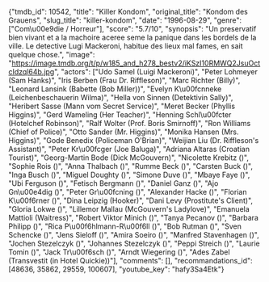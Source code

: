 {"tmdb_id": 10542, "title": "Killer Kondom", "original_title": "Kondom des Grauens", "slug_title": "killer-kondom", "date": "1996-08-29", "genre": ["Com\u00e9die / Horreur"], "score": "5.7/10", "synopsis": "Un preservatif bien vivant et a la machoire aceree seme la panique dans les bordels de la ville. Le detective Lugi Mackeroni, habitue des lieux mal fames, en sait quelque chose.", "image": "https://image.tmdb.org/t/p/w185_and_h278_bestv2/iKSzI10RMWQ2JsuOctcIdzql64b.jpg", "actors": ["Udo Samel (Luigi Mackeroni)", "Peter Lohmeyer (Sam Hanks)", "Iris Berben (Frau Dr. Riffleson)", "Marc Richter (Billy)", "Leonard Lansink (Babette (Bob Miller))", "Evelyn K\u00fcnneke (Leichenbeschauerin Wilma)", "Hella von Sinnen (Detektivin Sally)", "Heribert Sasse (Mann vom Secret Service)", "Meret Becker (Phyllis Higgins)", "Gerd Wameling (Her Teacher)", "Henning Schl\u00fcter (Hotelchef Robinson)", "Ralf Wolter (Prof. Boris Smirnoff)", "Ron Williams (Chief of Police)", "Otto Sander (Mr. Higgins)", "Monika Hansen (Mrs. Higgins)", "Gode Benedix (Policeman O'Brian)", "Weijian Liu (Dr. Riffleson's Assistant)", "Peter Kr\u00fcger (Joe Baluga)", "Adriana Altaras (Croatian Tourist)", "Georg-Martin Bode (Dick McGouvern)", "Nicolette Krebitz ()", "Sophie Rois ()", "Anna Thalbach ()", "Rumme Beck ()", "Carsten Buck ()", "Inga Busch ()", "Miguel Doughty ()", "Simone Duve ()", "Mbaye Faye ()", "Ubi Ferguson ()", "Fetisch Bergmann ()", "Daniel Ganz ()", "Ajo Gn\u00e4dig ()", "Peter Gr\u00fcning ()", "Alexander Hacke ()", "Florian K\u00f6rner ()", "Dina Leipzig (Hooker)", "Dani Levy (Prostitute's Client)", "Gloria Lokwe ()", "Lillemor Mallau (McGouvern's Ladylove)", "Emanuela Mattioli (Waitress)", "Robert Viktor Minich ()", "Tanya Pecanov ()", "Barbara Philipp ()", "Rica P\u00f6hlmann-R\u00f6ll ()", "Bob Rutman ()", "Sven Schencke ()", "Jens Sieloff ()", "Amira Soeiro ()", "Manfred Stavenhagen ()", "Jochen Stezelczyk ()", "Johannes Stezelczyk ()", "Peppi Streich ()", "Laurie Tomin ()", "Jack Tr\u00f6sch ()", "Arndt Wiegering ()", "Ades Zabel (Transvestit (in Hotel Quickie))"], "comments": [], "recommandations_id": [48636, 35862, 29559, 100607], "youtube_key": "hafy3Sa4Etk"}